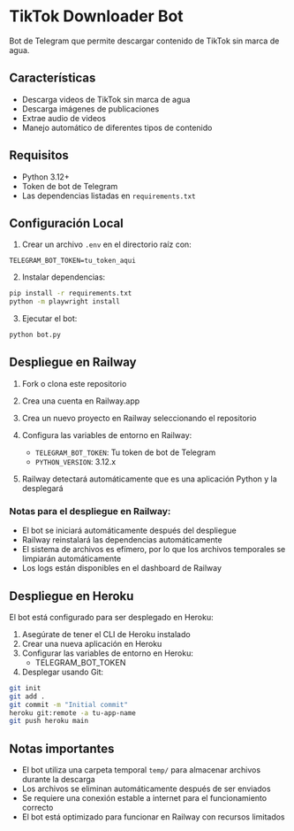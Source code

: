 # TikTok Downloader Bot

Bot de Telegram que permite descargar contenido de TikTok sin marca de agua.

## Características

- Descarga videos de TikTok sin marca de agua
- Descarga imágenes de publicaciones
- Extrae audio de videos
- Manejo automático de diferentes tipos de contenido

## Requisitos

- Python 3.12+
- Token de bot de Telegram
- Las dependencias listadas en `requirements.txt`

## Configuración Local

1. Crear un archivo `.env` en el directorio raíz con:
```
TELEGRAM_BOT_TOKEN=tu_token_aqui
```

2. Instalar dependencias:
```bash
pip install -r requirements.txt
python -m playwright install
```

3. Ejecutar el bot:
```bash
python bot.py
```

## Despliegue en Railway

1. Fork o clona este repositorio
2. Crea una cuenta en Railway.app
3. Crea un nuevo proyecto en Railway seleccionando el repositorio
4. Configura las variables de entorno en Railway:
   - `TELEGRAM_BOT_TOKEN`: Tu token de bot de Telegram
   - `PYTHON_VERSION`: 3.12.x

5. Railway detectará automáticamente que es una aplicación Python y la desplegará

### Notas para el despliegue en Railway:
- El bot se iniciará automáticamente después del despliegue
- Railway reinstalará las dependencias automáticamente
- El sistema de archivos es efímero, por lo que los archivos temporales se limpiarán automáticamente
- Los logs están disponibles en el dashboard de Railway

## Despliegue en Heroku

El bot está configurado para ser desplegado en Heroku:

1. Asegúrate de tener el CLI de Heroku instalado
2. Crear una nueva aplicación en Heroku
3. Configurar las variables de entorno en Heroku:
   - TELEGRAM_BOT_TOKEN
4. Desplegar usando Git:
```bash
git init
git add .
git commit -m "Initial commit"
heroku git:remote -a tu-app-name
git push heroku main
```

## Notas importantes

- El bot utiliza una carpeta temporal `temp/` para almacenar archivos durante la descarga
- Los archivos se eliminan automáticamente después de ser enviados
- Se requiere una conexión estable a internet para el funcionamiento correcto
- El bot está optimizado para funcionar en Railway con recursos limitados